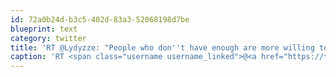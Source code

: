 ```yaml
---
id: 72a0b24d-b3c5-402d-83a3-52068198d7be
blueprint: text
category: twitter
title: 'RT @Lydyzze: "People who don''t have enough are more willing to give than those who do" - my cousin, when asking for donations for childr ...'
caption: 'RT <span class="username username_linked">@<a href="https://twitter.com/Lydyzze" title="">Lydyzze</a></span>: "People who don''t have enough are more willing to give than those who do" - my cousin, when asking for donations for childr ...'
---
```


